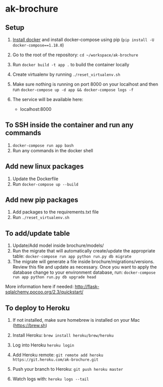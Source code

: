 # ak-brochure

## Setup

1. [Install docker](https://docs.docker.com/docker-for-mac/install/)
and install docker-compose using pip (`pip install -U docker-compose==1.18.0`)

2. Go to the root of the repository:
`cd ~/workspace/ak-brochure`

3. Run `docker build -t app .` to build the container locally

4. Create virtualenv by running `./reset_virtualenv.sh`

5. Make sure nothing is running on port 8000 on your localhost and then run
`docker-compose up -d app && docker-compose logs -f`

6. The service will be available here:
    - localhost:8000

## To SSH inside the container and run any commands

1. `docker-compose run app bash`
2. Run any commands in the docker shell

## Add new linux packages

1. Update the Dockerfile
2. Run `docker-compose up --build`

## Add new pip packages

1. Add packages to the requirements.txt file
2. Run `./reset_virtualenv.sh`

## To add/update table

1. Update/Add model inside brochure/models/
2. Run the migrate that will automatically create/update the appropriate table:
`docker-compose run app python run.py db migrate`
3. The migrate will generate a file inside brochure/migrations/versions.
Review this file and update as necessary. Once you want to apply the database
change to your environment database, run:
`docker-compose run app python run.py db upgrade head`

More information here if needed:
http://flask-sqlalchemy.pocoo.org/2.3/quickstart/

## To deploy to Heroku

1. If not installed, make sure homebrew is installed on your Mac
(https://brew.sh)

2. Install Heroku:
`brew install heroku/brew/heroku`

3. Log into Heroku
`heroku login`

4. Add Heroku remote:
`git remote add heroku https://git.heroku.com/ak-brochure.git`

5. Push your branch to Heroku:
`git push heroku master`

6. Watch logs with:
`heroku logs --tail`
